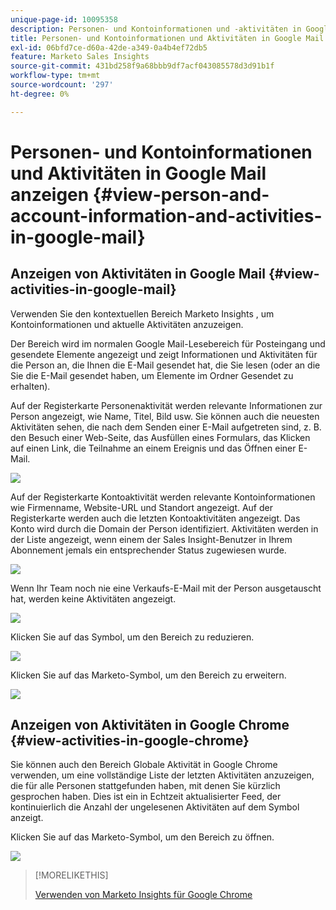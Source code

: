 ```yaml
---
unique-page-id: 10095358
description: Personen- und Kontoinformationen und -aktivitäten in Google Mail anzeigen - Marketo-Dokumente - Produktdokumentation
title: Personen- und Kontoinformationen und Aktivitäten in Google Mail anzeigen
exl-id: 06bfd7ce-d60a-42de-a349-0a4b4ef72db5
feature: Marketo Sales Insights
source-git-commit: 431bd258f9a68bbb9df7acf043085578d3d91b1f
workflow-type: tm+mt
source-wordcount: '297'
ht-degree: 0%

---
```


# Personen- und Kontoinformationen und Aktivitäten in Google Mail anzeigen {#view-person-and-account-information-and-activities-in-google-mail}

## Anzeigen von Aktivitäten in Google Mail {#view-activities-in-google-mail}

Verwenden Sie den kontextuellen Bereich Marketo Insights , um Kontoinformationen und aktuelle Aktivitäten anzuzeigen.

Der Bereich wird im normalen Google Mail-Lesebereich für Posteingang und gesendete Elemente angezeigt und zeigt Informationen und Aktivitäten für die Person an, die Ihnen die E-Mail gesendet hat, die Sie lesen (oder an die Sie die E-Mail gesendet haben, um Elemente im Ordner Gesendet zu erhalten).

Auf der Registerkarte Personenaktivität werden relevante Informationen zur Person angezeigt, wie Name, Titel, Bild usw. Sie können auch die neuesten Aktivitäten sehen, die nach dem Senden einer E-Mail aufgetreten sind, z. B. den Besuch einer Web-Seite, das Ausfüllen eines Formulars, das Klicken auf einen Link, die Teilnahme an einem Ereignis und das Öffnen einer E-Mail.

![](assets/1.png)

Auf der Registerkarte Kontoaktivität werden relevante Kontoinformationen wie Firmenname, Website-URL und Standort angezeigt. Auf der Registerkarte werden auch die letzten Kontoaktivitäten angezeigt. Das Konto wird durch die Domain der Person identifiziert. Aktivitäten werden in der Liste angezeigt, wenn einem der Sales Insight-Benutzer in Ihrem Abonnement jemals ein entsprechender Status zugewiesen wurde.

![](assets/2.png)

Wenn Ihr Team noch nie eine Verkaufs-E-Mail mit der Person ausgetauscht hat, werden keine Aktivitäten angezeigt.

![](assets/3.png)

Klicken Sie auf das Symbol, um den Bereich zu reduzieren.

![](assets/4.png)

Klicken Sie auf das Marketo-Symbol, um den Bereich zu erweitern.

![](assets/image2015-10-6-15-3a43-3a22.png)

## Anzeigen von Aktivitäten in Google Chrome {#view-activities-in-google-chrome}

Sie können auch den Bereich Globale Aktivität in Google Chrome verwenden, um eine vollständige Liste der letzten Aktivitäten anzuzeigen, die für alle Personen stattgefunden haben, mit denen Sie kürzlich gesprochen haben. Dies ist ein in Echtzeit aktualisierter Feed, der kontinuierlich die Anzahl der ungelesenen Aktivitäten auf dem Symbol anzeigt.

Klicken Sie auf das Marketo-Symbol, um den Bereich zu öffnen.

![](assets/image2015-10-6-15-3a32-3a52.png)

>[!MORELIKETHIS]
>
>[Verwenden von Marketo Insights für Google Chrome](/help/marketo/product-docs/marketo-sales-insight/msi-chrome-plugin/using-marketo-insights-for-google-chrome.md)
